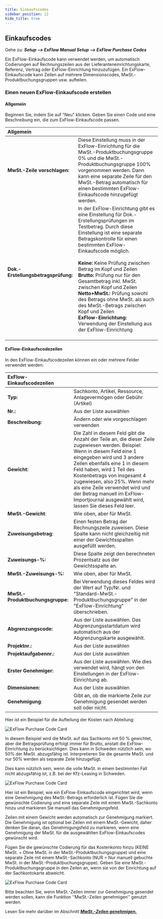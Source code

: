 ```yaml
---
title: Einkaufscodes
sidebar_position: 12
hide_title: true
---
```

## Einkaufscodes

Gehe zu: ***Setup \--\> ExFlow Manual Setup \--\> ExFlow Purchase Codes***

Ein ExFlow-Einkaufscode kann verwendet werden, um automatisch Codierungen auf Rechnungszeilen aus der Lieferanteneinrichtungskarte, Referenz, Vertrag oder ExFlow-Einrichtung hinzuzufügen. Ein ExFlow-Einkaufscode kann Zeilen auf mehrere Dimensionscodes, MwSt.-Produktbuchungsgruppen usw. aufteilen.

### Einen neuen ExFlow-Einkaufscode erstellen

#### Allgemein
Beginnen Sie, indem Sie auf "Neu" klicken. Geben Sie einen Code und eine Beschreibung ein, die zum ExFlow-Einkaufscode passen.

| Allgemein      |    |
|:-|:-|
| **MwSt.-Zeile vorschlagen:**             | Diese Einstellung muss in der ExFlow-Einrichtung für die MwSt.-Produktbuchungsgruppe 0% und die MwSt.-Produktbuchungsgruppe 100% vorgenommen werden. Dann kann eine separate Zeile für den MwSt.-Betrag automatisch für einen bestimmten ExFlow-Einkaufscode hinzugefügt werden.
| **Dok.-Erstellungsbetragsprüfung:**   | In der ExFlow-Einrichtung gibt es eine Einstellung für Dok.-Erstellungsprüfungen im Testbetrag. Durch diese Einstellung ist eine separate Betragskontrolle für einen bestimmten ExFlow-Einkaufscode möglich. <br/><br/>**Keine:** Keine Prüfung zwischen Betrag im Kopf und Zeilen <br/> **Brutto:** Prüfung nur für den Gesamtbetrag inkl. MwSt. zwischen Kopf und Zeilen <br/>**Netto+MwSt.:** Prüfung sowohl des Betrags ohne MwSt. als auch des MwSt.-Betrags zwischen Kopf und Zeilen <br/>**ExFlow-Einrichtung:** Verwendung der Einstellung aus der ExFlow-Einrichtung <br/><br/>

#### ExFlow-Einkaufscodezeilen

In den ExFlow-Einkaufscodezeilen können ein oder mehrere Felder verwendet werden:

| ExFlow-Einkaufscodezeilen      | |
|:-|:-|
|**Typ:**                      | Sachkonto, Artikel, Ressource, Anlagevermögen oder Gebühr (Artikel)
| **Nr.:**                      | Aus der Liste auswählen
| **Beschreibung:**              | Ändern oder wie vorgeschlagen verwenden
| **Gewicht:**                   | Die Zahl in diesem Feld gibt die Anzahl der Teile an, die dieser Zeile zugewiesen werden. Beispiel: Wenn in diesem Feld eine 1 eingegeben wird und 3 andere Zeilen ebenfalls eine 1 in diesem Feld haben, wird 1 Teil des Kostenbetrags von insgesamt 4 zugewiesen, also 25%. Wenn mehr als eine Zeile verwendet wird und der Betrag manuell im ExFlow-Importjournal ausgewählt wird, lassen Sie dieses Feld leer.
| **MwSt.-Gewicht**:               | Wie oben, aber für MwSt.
| **Zuweisungsbetrag**:        | Einen festen Betrag der Rechnungszeile zuweisen. Diese Spalte kann nicht gleichzeitig mit einer der Gewichtsspalten ausgefüllt werden.
| **Zuweisungs-%:**             | Diese Spalte zeigt den berechneten Prozentsatz aus der Gewichtsspalte an.
| **MwSt.-Zuweisungs-%:**         | Wie oben, aber für MwSt.
| **MwSt.-Produktbuchungsgruppe:**  | Bei Verwendung dieses Feldes wird der Wert auf Typ/Nr. und "Standard-MwSt.-Produktbuchungsgruppe" in der "ExFlow-Einrichtung" überschrieben.
| **Abgrenzungscode:**            | Aus der Liste auswählen. Das Abgrenzungsstartdatum wird automatisch aus der Abgrenzungskarte ausgewählt.
| **Projektnr.:**                  | Aus der Liste auswählen
| **Projektaufgabennr.:**             | Aus der Liste auswählen
| **Erster Genehmiger:**           | Aus der Liste auswählen. Wie dies verwendet wird, hängt von den Einstellungen in der ExFlow-Einrichtung ab.
| **Dimensionen:**               | Aus der Liste auswählen
| **Genehmigung**:                 | Gibt an, ob die markierte Zeile zur Genehmigung gesendet werden soll oder nicht.

Hier ist ein Beispiel für die Aufteilung der Kosten nach Abteilung:

![ExFlow Purchase Code Card](@site/static/img/media/puchase-code-001.png)

In diesem Beispiel wird die MwSt. auf das Sachkonto mit 50 % gewichtet, aber die Betragsprüfung erfolgt immer für Brutto, anstatt die ExFlow-Einrichtung zu berücksichtigen. Dies kann in Schweden nützlich sein, wo 50% der MwSt. abzugsfähig ist. Interpretieren Sie die gesamte MwSt. und nur 50% werden als separate Zeile hinzugefügt.

Dies kann nützlich sein, wenn die volle MwSt. in einem bestimmten Fall nicht abzugsfähig ist, z.B. bei der Kfz-Leasing in Schweden.

![ExFlow Purchase Code Card](@site/static/img/media/puchase-code-002.png)

Hier ist ein Beispiel, wie ein ExFlow-Einkaufscode eingerichtet wird, wenn eine Genehmigung des MwSt.-Betrags erforderlich ist. Fügen Sie die gewünschte Codierung und eine separate Zeile mit einem MwSt.-Sachkonto hinzu und markieren Sie manuell das Genehmigungsfeld.

Zeilen mit einem Gewicht werden automatisch zur Genehmigung markiert. Die Genehmigung ist optional bei Zeilen mit einem MwSt.-Gewicht, daher denken Sie daran, das Genehmigungsfeld zu markieren, wenn eine Genehmigung der MwSt. für die ausgewählten ExFlow-Einkaufscodes gewünscht wird.

Fügen Sie die gewünschte Codierung für das Kostenkonto hinzu (KEINE MwSt. = Ohne MwSt. in der MwSt.-Produktbuchungsgruppe) und eine separate Zeile mit einem MwSt.-Sachkonto (NUR = Nur manuell gebuchte MwSt. in der MwSt.-Produktbuchungsgruppe). Geben Sie eine MwSt.-Produktbuchungsgruppe in den Zeilen an, wenn sie von der Einrichtung auf der Sachkontokarte abweicht.

![ExFlow Purchase Code Card](@site/static/img/media/puchase-code-003.png)

Bitte beachten Sie, wenn MwSt.-Zeilen immer zur Genehmigung gesendet werden sollen, kann die Funktion ''MwSt.-Zeilen genehmigen'' genutzt werden.

Lesen Sie mehr darüber im Abschnitt [***MwSt.-Zeilen genehmigen.***](https://docs.exflow.cloud/business-central/docs/user-manual/business-functionality/approve-vat-lines)
